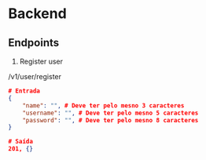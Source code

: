 # Backend


## Endpoints

1. Register user


/v1/user/register

```json
# Entrada
{
    "name": "", # Deve ter pelo mesno 3 caracteres
    "username": "", # Deve ter pelo mesno 5 caracteres
    "password": "", # Deve ter pelo mesno 8 caracteres
}

# Saída
201, {}
```

